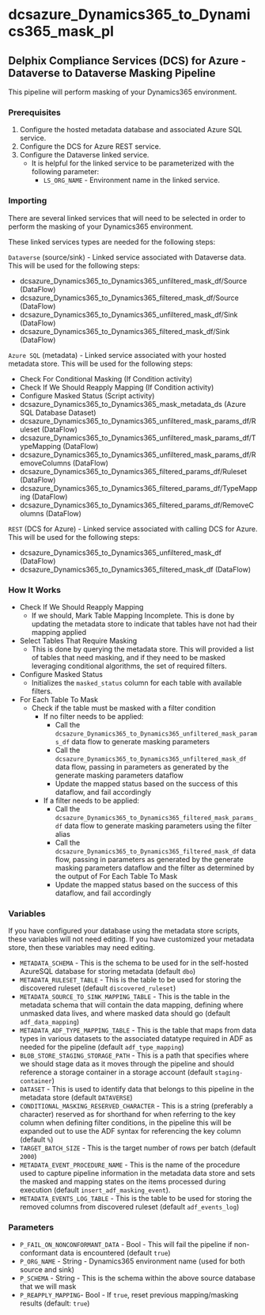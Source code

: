 # dcsazure_Dynamics365_to_Dynamics365_mask_pl
## Delphix Compliance Services (DCS) for Azure - Dataverse to Dataverse Masking Pipeline

This pipeline will perform masking of your Dynamics365 environment.

### Prerequisites

1. Configure the hosted metadata database and associated Azure SQL service.
2. Configure the DCS for Azure REST service.
3. Configure the Dataverse linked service. 
   * It is helpful for the linked service to be parameterized with the following parameter:
      * `LS_ORG_NAME` - Environment name in the linked service.

### Importing
There are several linked services that will need to be selected in order to perform the masking of your Dynamics365 environment.

These linked services types are needed for the following steps:

`Dataverse` (source/sink) - Linked service associated with Dataverse data. This will be used for the
following steps:
*	dcsazure_Dynamics365_to_Dynamics365_unfiltered_mask_df/Source (DataFlow)
*	dcsazure_Dynamics365_to_Dynamics365_filtered_mask_df/Source (DataFlow)
*	dcsazure_Dynamics365_to_Dynamics365_unfiltered_mask_df/Sink (DataFlow)
*	dcsazure_Dynamics365_to_Dynamics365_filtered_mask_df/Sink (DataFlow)

`Azure SQL` (metadata) - Linked service associated with your hosted metadata store. This will be used for the following steps:
* Check For Conditional Masking (If Condition activity)
* Check If We Should Reapply Mapping (If Condition activity)
* Configure Masked Status (Script activity)
* dcsazure_Dynamics365_to_Dynamics365_mask_metadata_ds (Azure SQL Database Dataset)
* dcsazure_Dynamics365_to_Dynamics365_unfiltered_mask_params_df/Ruleset (DataFlow)
* dcsazure_Dynamics365_to_Dynamics365_unfiltered_mask_params_df/TypeMapping (DataFlow)
* dcsazure_Dynamics365_to_Dynamics365_unfiltered_mask_params_df/RemoveColumns (DataFlow)
* dcsazure_Dynamics365_to_Dynamics365_filtered_params_df/Ruleset (DataFlow)
* dcsazure_Dynamics365_to_Dynamics365_filtered_params_df/TypeMapping (DataFlow)
* dcsazure_Dynamics365_to_Dynamics365_filtered_params_df/RemoveColumns (DataFlow)


`REST` (DCS for Azure) - Linked service associated with calling DCS for Azure. This will be used for the following steps:
* dcsazure_Dynamics365_to_Dynamics365_unfiltered_mask_df (DataFlow)
* dcsazure_Dynamics365_to_Dynamics365_filtered_mask_df (DataFlow)


### How It Works

* Check If We Should Reapply Mapping
  * If we should, Mark Table Mapping Incomplete. This is done by updating the metadata store to indicate that tables have not had their mapping applied
* Select Tables That Require Masking
  * This is done by querying the metadata store. This will provided a list of tables that need masking, and if they need to be masked leveraging conditional algorithms, the set of required filters.
* Configure Masked Status
  * Initializes the `masked_status` column for each table with available filters.
* For Each Table To Mask
    * Check if the table must be masked with a filter condition
      * If no filter needs to be applied:
        * Call the `dcsazure_Dynamics365_to_Dynamics365_unfiltered_mask_params_df` data flow to generate masking parameters
        * Call the `dcsazure_Dynamics365_to_Dynamics365_unfiltered_mask_df` data flow, passing in parameters as generated by the generate masking parameters dataflow
        * Update the mapped status based on the success of this dataflow, and fail accordingly
      * If a filter needs to be applied:
        * Call the `dcsazure_Dynamics365_to_Dynamics365_filtered_mask_params_df` data flow to generate masking parameters using the filter alias
        * Call the `dcsazure_Dynamics365_to_Dynamics365_filtered_mask_df` data flow, passing in parameters as generated by the generate masking parameters dataflow and the filter as determined by the output of For Each Table To Mask
        * Update the mapped status based on the success of this dataflow, and fail accordingly

### Variables

If you have configured your database using the metadata store scripts, these variables will not need editing. If you have customized your metadata store, then these variables may need editing.

* `METADATA_SCHEMA` - This is the schema to be used for in the self-hosted AzureSQL database for storing metadata (default `dbo`)
* `METADATA_RULESET_TABLE` - This is the table to be used for storing the discovered ruleset (default `discovered_ruleset`)
* `METADATA_SOURCE_TO_SINK_MAPPING_TABLE` - This is the table in the metadata schema that will contain the data
  mapping, defining where unmasked data lives, and where masked data should go (default `adf_data_mapping`)
* `METADATA_ADF_TYPE_MAPPING_TABLE` - This is the table that maps from data types in various datasets to the
  associated datatype required in ADF as needed for the pipeline (default `adf_type_mapping`)
* `BLOB_STORE_STAGING_STORAGE_PATH` - This is a path that specifies where we should stage data as it moves through the pipeline and should reference a storage container in a storage account (default `staging-container`)
* `DATASET` - This is used to identify data that belongs to this pipeline in the metadata store (default `DATAVERSE`)
* `CONDITIONAL_MASKING_RESERVED_CHARACTER` - This is a string (preferably a character) reserved as for shorthand for when referring to the key column when defining filter conditions, in the pipeline this will be expanded out to use the ADF syntax for referencing the key column (default `%`)
* `TARGET_BATCH_SIZE` - This is the target number of rows per batch (default `2000`)
* `METADATA_EVENT_PROCEDURE_NAME` - This is the name of the procedure used to capture pipeline information in the metadata data store and sets the masked and mapping states on the items processed during execution (default `insert_adf_masking_event`).
* `METADATA_EVENTS_LOG_TABLE` - This is the table to be used for storing the removed columns from discovered ruleset (default `adf_events_log`)

### Parameters

* `P_FAIL_ON_NONCONFORMANT_DATA` - Bool - This will fail the pipeline if non-conformant data is encountered (default `true`)
* `P_ORG_NAME` - String - Dynamics365 environment name (used for both source and sink)
* `P_SCHEMA` - String - This is the schema within the above source database that we will mask
* `P_REAPPLY_MAPPING`- Bool - If `true`, reset previous mapping/masking results (default: `true`)
